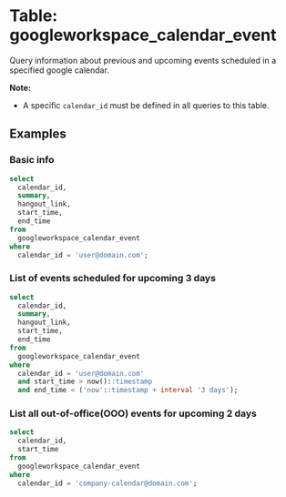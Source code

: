 # Table: googleworkspace_calendar_event

Query information about previous and upcoming events scheduled in a specified google calendar.

**Note:**

- A specific `calendar_id` must be defined in all queries to this table.

## Examples

### Basic info

```sql
select
  calendar_id,
  summary,
  hangout_link,
  start_time,
  end_time
from
  googleworkspace_calendar_event
where
  calendar_id = 'user@domain.com';
```

### List of events scheduled for upcoming 3 days

```sql
select
  calendar_id,
  summary,
  hangout_link,
  start_time,
  end_time
from
  googleworkspace_calendar_event
where
  calendar_id = 'user@domain.com'
  and start_time > now()::timestamp
  and end_time < ('now'::timestamp + interval '3 days');
```

### List all out-of-office(OOO) events for upcoming 2 days

```sql
select
  calendar_id,
  start_time
from
  googleworkspace_calendar_event
where
  calendar_id = 'company-calendar@domain.com';
```
